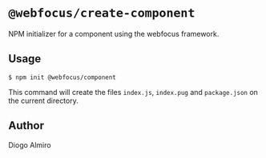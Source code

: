 # `@webfocus/create-component`

NPM initializer for a component using the webfocus framework.

## Usage

`$ npm init @webfocus/component`

This command will create the files `index.js`, `index.pug` and `package.json` on the current directory.

## Author

Diogo Almiro

